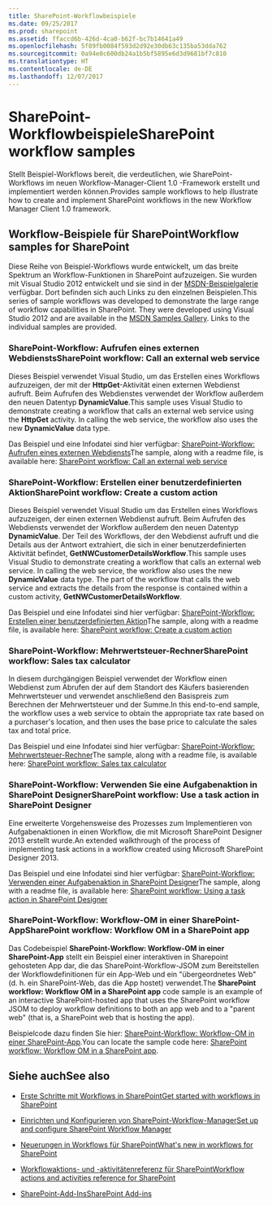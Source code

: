 ```yaml
---
title: SharePoint-Workflowbeispiele
ms.date: 09/25/2017
ms.prod: sharepoint
ms.assetid: ffaccd6b-426d-4ca0-b62f-bc7b14641a49
ms.openlocfilehash: 5f89fb0084f593d2d92e30db63c135ba53dda762
ms.sourcegitcommit: 0a94e0c600db24a1b5bf5895e6d3d9681bf7c810
ms.translationtype: HT
ms.contentlocale: de-DE
ms.lasthandoff: 12/07/2017
---
```

# <a name="sharepoint-workflow-samples"></a><span data-ttu-id="a0fb1-102">SharePoint-Workflowbeispiele</span><span class="sxs-lookup"><span data-stu-id="a0fb1-102">SharePoint workflow samples</span></span>
<span data-ttu-id="a0fb1-103">Stellt Beispiel-Workflows bereit, die verdeutlichen, wie SharePoint-Workflows im neuen Workflow-Manager-Client 1.0 -Framework erstellt und implementiert werden können.</span><span class="sxs-lookup"><span data-stu-id="a0fb1-103">Provides sample workflows to help illustrate how to create and implement SharePoint workflows in the new Workflow Manager Client 1.0 framework.</span></span>
## <a name="workflow-samples-for-sharepoint"></a><span data-ttu-id="a0fb1-104">Workflow-Beispiele für SharePoint</span><span class="sxs-lookup"><span data-stu-id="a0fb1-104">Workflow samples for SharePoint</span></span>
<span data-ttu-id="a0fb1-105"><a name="bkm_wfsamples"> </a></span><span class="sxs-lookup"><span data-stu-id="a0fb1-105"><a name="bkm_wfsamples"> </a></span></span>

<span data-ttu-id="a0fb1-p101">Diese Reihe von Beispiel-Workflows wurde entwickelt, um das breite Spektrum an Workflow-Funktionen in SharePoint aufzuzeigen. Sie wurden mit Visual Studio 2012 entwickelt und sie sind in der  [MSDN-Beispielgalerie](http://code.msdn.microsoft.com/) verfügbar. Dort befinden sich auch Links zu den einzelnen Beispielen.</span><span class="sxs-lookup"><span data-stu-id="a0fb1-p101">This series of sample workflows was developed to demonstrate the large range of workflow capabilities in SharePoint. They were developed using Visual Studio 2012 and are available in the  [MSDN Samples Gallery](http://code.msdn.microsoft.com/). Links to the individual samples are provided.</span></span>
  
    
    

### <a name="sharepoint-workflow-call-an-external-web-service"></a><span data-ttu-id="a0fb1-109">SharePoint-Workflow: Aufrufen eines externen Webdiensts</span><span class="sxs-lookup"><span data-stu-id="a0fb1-109">SharePoint workflow: Call an external web service</span></span>

<span data-ttu-id="a0fb1-p102">Dieses Beispiel verwendet Visual Studio, um das Erstellen eines Workflows aufzuzeigen, der mit der **HttpGet**-Aktivität einen externen Webdienst aufruft. Beim Aufrufen des Webdienstes verwendet der Workflow außerdem den neuen Datentyp **DynamicValue**.</span><span class="sxs-lookup"><span data-stu-id="a0fb1-p102">This sample uses Visual Studio to demonstrate creating a workflow that calls an external web service using the **HttpGet** activity. In calling the web service, the workflow also uses the new **DynamicValue** data type.</span></span>
  
    
    
<span data-ttu-id="a0fb1-112">Das Beispiel und eine Infodatei sind hier verfügbar:  [SharePoint-Workflow: Aufrufen eines externen Webdiensts](http://code.msdn.microsoft.com/SharePoint-workflow-48ea87d4)</span><span class="sxs-lookup"><span data-stu-id="a0fb1-112">The sample, along with a readme file, is available here:  [SharePoint workflow: Call an external web service](http://code.msdn.microsoft.com/SharePoint-workflow-48ea87d4)</span></span>
  
    
    

### <a name="sharepoint-workflow-create-a-custom-action"></a><span data-ttu-id="a0fb1-113">SharePoint-Workflow: Erstellen einer benutzerdefinierten Aktion</span><span class="sxs-lookup"><span data-stu-id="a0fb1-113">SharePoint workflow: Create a custom action</span></span>

<span data-ttu-id="a0fb1-p103">Dieses Beispiel verwendet Visual Studio um das Erstellen eines Workflows aufzuzeigen, der einen externen Webdienst aufruft. Beim Aufrufen des Webdiensts verwendet der Workflow außerdem den neuen Datentyp **DynamicValue**. Der Teil des Workflows, der den Webdienst aufruft und die Details aus der Antwort extrahiert, die sich in einer benutzerdefinierten Aktivität befindet, **GetNWCustomerDetailsWorkflow**.</span><span class="sxs-lookup"><span data-stu-id="a0fb1-p103">This sample uses Visual Studio to demonstrate creating a workflow that calls an external web service. In calling the web service, the workflow also uses the new **DynamicValue** data type. The part of the workflow that calls the web service and extracts the details from the response is contained within a custom activity, **GetNWCustomerDetailsWorkflow**.</span></span>
  
    
    
<span data-ttu-id="a0fb1-117">Das Beispiel und eine Infodatei sind hier verfügbar:  [SharePoint-Workflow: Erstellen einer benutzerdefinierten Aktion](http://code.msdn.microsoft.com/SharePoint-workflow-41e5c0f9)</span><span class="sxs-lookup"><span data-stu-id="a0fb1-117">The sample, along with a readme file, is available here:  [SharePoint workflow: Create a custom action](http://code.msdn.microsoft.com/SharePoint-workflow-41e5c0f9)</span></span>
  
    
    

### <a name="sharepoint-workflow-sales-tax-calculator"></a><span data-ttu-id="a0fb1-118">SharePoint-Workflow: Mehrwertsteuer-Rechner</span><span class="sxs-lookup"><span data-stu-id="a0fb1-118">SharePoint workflow: Sales tax calculator</span></span>

<span data-ttu-id="a0fb1-119">In diesem durchgängigen Beispiel verwendet der Workflow einen Webdienst zum Abrufen der auf dem Standort des Käufers basierenden Mehrwertsteuer und verwendet anschließend den Basispreis zum Berechnen der Mehrwertsteuer und der Summe.</span><span class="sxs-lookup"><span data-stu-id="a0fb1-119">In this end-to-end sample, the workflow uses a web service to obtain the appropriate tax rate based on a purchaser's location, and then uses the base price to calculate the sales tax and total price.</span></span>
  
    
    
<span data-ttu-id="a0fb1-120">Das Beispiel und eine Infodatei sind hier verfügbar:  [SharePoint-Workflow: Mehrwertsteuer-Rechner](http://code.msdn.microsoft.com/SharePoint-workflow-f7a1a8ba)</span><span class="sxs-lookup"><span data-stu-id="a0fb1-120">The sample, along with a readme file, is available here:  [SharePoint workflow: Sales tax calculator](http://code.msdn.microsoft.com/SharePoint-workflow-f7a1a8ba)</span></span>
  
    
    

### <a name="sharepoint-workflow-use-a-task-action-in-sharepoint-designer"></a><span data-ttu-id="a0fb1-121">SharePoint-Workflow: Verwenden Sie eine Aufgabenaktion in SharePoint Designer</span><span class="sxs-lookup"><span data-stu-id="a0fb1-121">SharePoint workflow: Use a task action in SharePoint Designer</span></span>

<span data-ttu-id="a0fb1-122">Eine erweiterte Vorgehensweise des Prozesses zum Implementieren von Aufgabenaktionen in einen Workflow, die mit Microsoft SharePoint Designer 2013 erstellt wurde.</span><span class="sxs-lookup"><span data-stu-id="a0fb1-122">An extended walkthrough of the process of implementing task actions in a workflow created using Microsoft SharePoint Designer 2013.</span></span>
  
    
    
<span data-ttu-id="a0fb1-123">Das Beispiel und eine Infodatei sind hier verfügbar:  [SharePoint-Workflow: Verwenden einer Aufgabenaktion in SharePoint Designer](http://code.msdn.microsoft.com/SharePoint-workflow-942a5441)</span><span class="sxs-lookup"><span data-stu-id="a0fb1-123">The sample, along with a readme file, is available here:  [SharePoint workflow: Using a task action in SharePoint Designer](http://code.msdn.microsoft.com/SharePoint-workflow-942a5441)</span></span>
  
    
    

### <a name="sharepoint-workflow-workflow-om-in-a-sharepoint-app"></a><span data-ttu-id="a0fb1-124">SharePoint-Workflow: Workflow-OM in einer SharePoint-App</span><span class="sxs-lookup"><span data-stu-id="a0fb1-124">SharePoint workflow: Workflow OM in a SharePoint app</span></span>

<span data-ttu-id="a0fb1-125">Das Codebeispiel **SharePoint-Workflow: Workflow-OM in einer SharePoint-App** stellt ein Beispiel einer interaktiven in Sharepoint gehosteten App dar, die das SharePoint-Workflow-JSOM zum Bereitstellen der Workflowdefinitionen für ein App-Web und ein "übergeordnetes Web" (d. h. ein SharePoint-Web, das die App hostet) verwendet.</span><span class="sxs-lookup"><span data-stu-id="a0fb1-125">The **SharePoint workflow: Workflow OM in a SharePoint app** code sample is an example of an interactive SharePoint-hosted app that uses the SharePoint workflow JSOM to deploy workflow definitions to both an app web and to a "parent web" (that is, a SharePoint web that is hosting the app).</span></span>
  
    
    
<span data-ttu-id="a0fb1-126">Beispielcode dazu finden Sie hier:  [SharePoint-Workflow: Workflow-OM in einer SharePoint-App](http://code.msdn.microsoft.com/SharePoint-workflow-050f5211).</span><span class="sxs-lookup"><span data-stu-id="a0fb1-126">You can locate the sample code here:  [SharePoint workflow: Workflow OM in a SharePoint app](http://code.msdn.microsoft.com/SharePoint-workflow-050f5211).</span></span>
  
    
    

## <a name="see-also"></a><span data-ttu-id="a0fb1-127">Siehe auch</span><span class="sxs-lookup"><span data-stu-id="a0fb1-127">See also</span></span>
<span data-ttu-id="a0fb1-128"><a name="bkm_additional"> </a></span><span class="sxs-lookup"><span data-stu-id="a0fb1-128"><a name="bkm_additional"> </a></span></span>


-  [<span data-ttu-id="a0fb1-129">Erste Schritte mit Workflows in SharePoint</span><span class="sxs-lookup"><span data-stu-id="a0fb1-129">Get started with workflows in SharePoint</span></span>](get-started-with-workflows-in-sharepoint.md)
    
  
-  [<span data-ttu-id="a0fb1-130">Einrichten und Konfigurieren von SharePoint-Workflow-Manager</span><span class="sxs-lookup"><span data-stu-id="a0fb1-130">Set up and configure SharePoint Workflow Manager</span></span>](set-up-and-configure-sharepoint-workflow-manager.md)
    
  
-  [<span data-ttu-id="a0fb1-131">Neuerungen in Workflows für SharePoint</span><span class="sxs-lookup"><span data-stu-id="a0fb1-131">What's new in workflows for SharePoint</span></span>](what-s-new-in-workflows-for-sharepoint.md)
    
  
-  [<span data-ttu-id="a0fb1-132">Workflowaktions- und -aktivitätenreferenz für SharePoint</span><span class="sxs-lookup"><span data-stu-id="a0fb1-132">Workflow actions and activities reference for SharePoint</span></span>](workflow-actions-and-activities-reference-for-sharepoint.md)
    
  
-  [<span data-ttu-id="a0fb1-133">SharePoint-Add-Ins</span><span class="sxs-lookup"><span data-stu-id="a0fb1-133">SharePoint Add-ins</span></span>](http://msdn.microsoft.com/library/cd1eda9e-8e54-4223-93a9-a6ea0d18df70%28Office.15%29.aspx)
    
  

